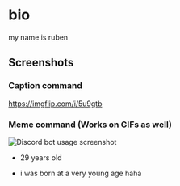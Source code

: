 # bio

my name is ruben

## Screenshots
### Caption command
https://imgflip.com/i/5u9gtb

### Meme command (Works on GIFs as well)
![Discord bot usage screenshot](https://i.imgur.com/S64V5CK.png)

- 29 years old

- i was born at a very young age haha
